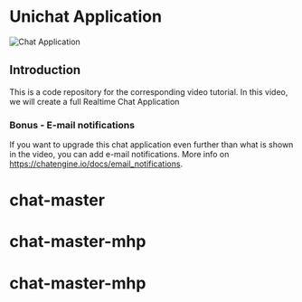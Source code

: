 # Unichat Application

![Chat Application](https://i.ibb.co/GJwyy9m/Bv9-Js3-QLOLY-HD.jpg)

## Introduction
This is a code repository for the corresponding video tutorial. In this video, we will create a full Realtime Chat Application

### Bonus - E-mail notifications
If you want to upgrade this chat application even further than what is shown in the video, you can add e-mail notifications. More info on https://chatengine.io/docs/email_notifications.
# chat-master
# chat-master-mhp
# chat-master-mhp
